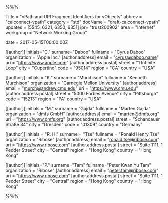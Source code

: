 %%%

Title = "vPath and URI Fragment Identifiers for vObjects"
abbrev = "calconnect-vpath"
category = "std"
docName = "draft-calconnect-vpath"
updates = [5545, 6321, 6350, 6351]
ipr= "trust200902"
area = "Internet"
workgroup = "Network Working Group"

date = 2017-05-15T00:00:00Z

[[author]]
initials="C."
surname="Daboo"
fullname = "Cyrus Daboo"
organization = "Apple Inc."
  [author.address]
  email = "cyrus@daboo.name"
  uri = "https://www.apple.com"
    [author.address.postal]
    street = "1 Infinite Loop"
    city = "Cupertino"
    code = "95014"
    region = "CA"
    country = "USA"

[[author]]
initials = "K."
surname = "Murchison"
fullname = "Kenneth Murchison"
organization = "Carnegie Mellon University"
  [author.address]
  email = "murch@andrew.cmu.edu"
  uri = "https://www.cmu.edu"
    [author.address.postal]
    street = "5000 Forbes Avenue"
    city = "Pittsburgh"
    code = "15213"
    region = "PA"
    country = "USA"

[[author]]
initials = "M."
surname = "Gajda"
fullname = "Marten Gajda"
organization = "dmfs GmbH"
  [author.address]
  email = "marten@dmfs.org"
  uri = "https://www.dmfs.org"
    [author.address.postal]
    street = "Schandauer Straße 34"
    city = "Dresden"
    code = "01309"
    country = "Germany"

[[author]]
initials = "R. H."
surname = "Tse"
fullname = "Ronald Henry Tse"
organization = "Ribose"
  [author.address]
  email = "ronald.tse@ribose.com"
  uri = "https://www.ribose.com"
    [author.address.postal]
    street = "Suite 1111, 1 Pedder Street"
    city = "Central"
    region = "Hong Kong"
    country = "Hong Kong"

[[author]]
initials="P."
surname="Tam"
fullname="Peter Kwan Yu Tam"
organization = "Ribose"
  [author.address]
  email = "peter.tam@ribose.com"
  uri = "https://www.ribose.com"
    [author.address.postal]
    street = "Suite 1111, 1 Pedder Street"
    city = "Central"
    region = "Hong Kong"
    country = "Hong Kong"

%%%
